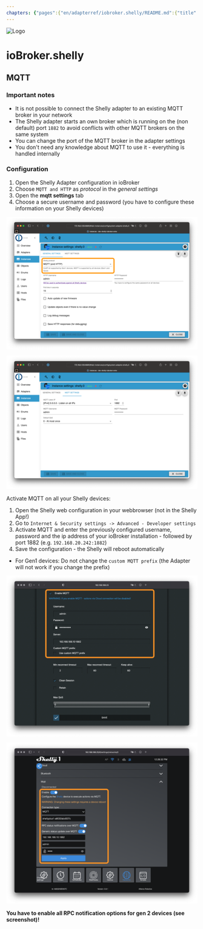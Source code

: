 ```yaml
---
chapters: {"pages":{"en/adapterref/iobroker.shelly/README.md":{"title":{"en":"ioBroker.shelly"},"content":"en/adapterref/iobroker.shelly/README.md"},"en/adapterref/iobroker.shelly/protocol-coap.md":{"title":{"en":"ioBroker.shelly"},"content":"en/adapterref/iobroker.shelly/protocol-coap.md"},"en/adapterref/iobroker.shelly/protocol-mqtt.md":{"title":{"en":"ioBroker.shelly"},"content":"en/adapterref/iobroker.shelly/protocol-mqtt.md"},"en/adapterref/iobroker.shelly/restricted-login.md":{"title":{"en":"ioBroker.shelly"},"content":"en/adapterref/iobroker.shelly/restricted-login.md"},"en/adapterref/iobroker.shelly/state-changes.md":{"title":{"en":"ioBroker.shelly"},"content":"en/adapterref/iobroker.shelly/state-changes.md"}}}
---
```

![Logo](../../admin/shelly.png)

# ioBroker.shelly

## MQTT

### Important notes

- It is not possible to connect the Shelly adapter to an existing MQTT broker in your network
- The Shelly adapter starts an own broker which is running on the (non default) port ``1882`` to avoid conflicts with other MQTT brokers on the same system
- You can change the port of the MQTT broker in the adapter settings
- You don't need any knowledge about MQTT to use it - everything is handled internally

### Configuration

1. Open the Shelly Adapter configuration in ioBroker
2. Choose ```MQTT and HTTP``` as *protocol* in the *general settings*
3. Open the **mqtt settings** tab
4. Choose a secure username and password (you have to configure these information on your Shelly devices)

![iobroker_general](./img/iobroker_general_mqtt.png)

![iobroker_mqtt](./img/iobroker_mqtt.png)

Activate MQTT on all your Shelly devices:

1. Open the Shelly web configuration in your webbrowser (not in the Shelly App!)
2. Go to ```Internet & Security settings -> Advanced - Developer settings```
3. Activate MQTT and enter the previously configured username, password and the ip address of your ioBroker installation - followed by port 1882 (e.g. ```192.168.20.242:1882```)
4. Save the configuration - the Shelly will reboot automatically

- For Gen1 devices: Do not change the ```custom MQTT prefix``` (the Adapter will not work if you change the prefix)

![shelly gen1](./img/shelly_mqtt-gen1.png)

![shelly gen2](./img/shelly_mqtt-gen2.png)

**You have to enable all RPC notification options for gen 2 devices (see screenshot)!**